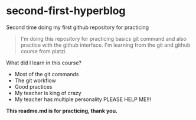 # second-first-hyperblog
Second time doing my first github repository for practicing
> I'm doing this repository for practicing basics git command and also practice with the github interface.
> I'm learning from the git and github course from platzi.


What did I learn in this course?
* Most of the git commands
* The git workflow
* Good practices 
* My teacher is king of crazy
* My teacher has multiple personality PLEASE HELP ME!!!


**This readme.md is for practicing, thank you.**